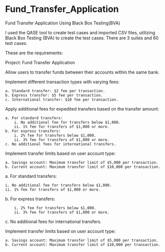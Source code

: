 # Fund_Transfer_Application
Fund Transfer Application Using Black Box Testing(BVA)

I used the QASE tool to create test cases and imported CSV files, utilizing Black Box Testing (BVA) to create the test cases. There are 3 suites and 60 test cases.

These are the requirements:

Project: Fund Transfer Application

Allow users to transfer funds between their accounts within the same bank.

Implement different transaction types with varying fees: 

	a. Standard transfer: $2 fee per transaction.
	b. Express transfer: $5 fee per transaction.
	c. International transfer: $10 fee per transaction.
	
Apply additional fees for expedited transfers based on the transfer amount:

	a. For standard transfers:
		i. No additional fee for transfers below $1,000.
		ii. 1% fee for transfers of $1,000 or more.
	b. For express transfers:
		i. 2% fee for transfers below $1,000.
		ii. 3% fee for transfers of $1,000 or more.
	c. No additional fees for international transfers.
	
Implement transfer limits based on user account type:

	a. Savings account: Maximum transfer limit of $5,000 per transaction.
	b. Current account: Maximum transfer limit of $10,000 per transaction.
	
a. For standard transfers:
 
    i. No additional fee for transfers below $1,000.
    ii. 1% fee for transfers of $1,000 or more.
 	
 b. For express transfers:
 
		i. 2% fee for transfers below $1,000.
		ii. 3% fee for transfers of $1,000 or more.
  
c. No additional fees for international transfers.
	
Implement transfer limits based on user account type:

	a. Savings account: Maximum transfer limit of $5,000 per transaction.
	b. Current account: Maximum transfer limit of $10,000 per transaction.
	
